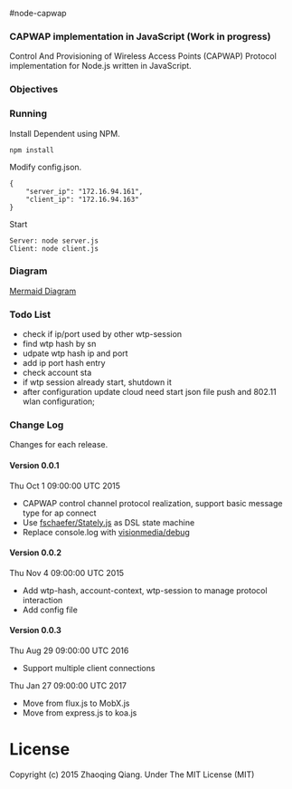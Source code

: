 #node-capwap

### CAPWAP implementation in JavaScript (Work in progress)

Control And Provisioning of Wireless Access Points (CAPWAP) Protocol implementation for Node.js
written in JavaScript.

### Objectives

### Running

Install Dependent using NPM.

```
npm install
```

Modify config.json.

```
{
    "server_ip": "172.16.94.161",
    "client_ip": "172.16.94.163"
}
```

Start

```
Server: node server.js  
Client: node client.js  
```
### Diagram

[Mermaid Diagram](./doc/diagram.md)  

### Todo List

 * check if ip/port used by other wtp-session
 * find wtp hash by sn
 * udpate wtp hash ip and port
 * add ip port hash entry
 * check account sta 
 * if wtp session already start, shutdown it
 * after configuration update cloud need start json file push and 802.11 wlan configuration;

### Change Log

Changes for each release.

#### Version 0.0.1

Thu Oct 1 09:00:00 UTC 2015

 * CAPWAP control channel protocol realization, support basic message type for ap connect
 * Use [fschaefer/Stately.js](https://github.com/fschaefer/Stately.js) as DSL state machine
 * Replace console.log with [visionmedia/debug](https://github.com/visionmedia/debug)

#### Version 0.0.2

Thu Nov 4 09:00:00 UTC 2015

 * Add wtp-hash, account-context, wtp-session to manage protocol interaction  
 * Add config file  

#### Version 0.0.3

Thu Aug 29 09:00:00 UTC 2016

 * Support multiple client connections

Thu Jan 27 09:00:00 UTC 2017
 * Move from flux.js to MobX.js
 * Move from express.js to koa.js

# License

Copyright (c) 2015 Zhaoqing Qiang. Under The MIT License (MIT)